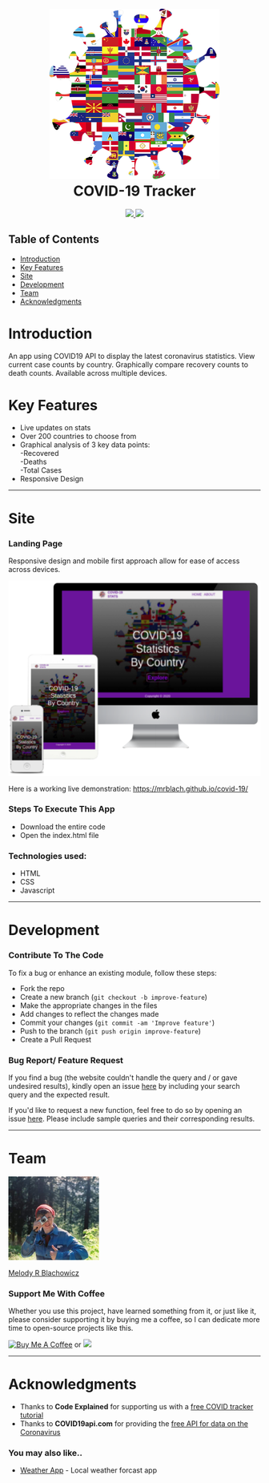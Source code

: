 <h1 align="center">
<br>
  <a href="https://github.com/MRBlach/covid-19">
    <img src="https://github.com/MRBlach/covid-19/blob/main/images/logo.png?raw=true" alt="logo.png">
  </a><br>
COVID-19 Tracker
</h1> 
<p align="center">
  <a href="https://saythanks.io/to/melodyblachowicz%40gmail.com">
    <img src="https://img.shields.io/badge/SayThanks.io-%E2%98%BC-1EAEDB.svg">
  </a>
  <a href="https://www.paypal.com/paypalme/MRBlacho">
    <img src="https://img.shields.io/badge/$-donate-49eb34.svg?maxAge=2592000&amp;style=flat">
  </a>
</p>

## Table of Contents

- [Introduction](#introduction)
- [Key Features](#features)
- [Site](#site)
- [Development](#development)
- [Team](#team)
- [Acknowledgments](#acknowledgments)

<h1 id="introduction">Introduction</h1>

An app using COVID19 API to display the latest coronavirus statistics. View current case counts by country. Graphically compare recovery counts to death counts. Available across multiple devices.

<h1 id="features">Key Features</h1>

+ Live updates on stats
+ Over 200 countries to choose from
+ Graphical analysis of 3 key data points: <br>
  -Recovered <br>
  -Deaths <br>
  -Total Cases <br>
+ Responsive Design

---
<h1 id="site">Site</h1>

### Landing Page

Responsive design and mobile first approach allow for ease of access across devices.

<img src="https://github.com/MRBlach/covid-19/blob/main/images/viewports.png?raw=true">

Here is a working live demonstration: https://mrblach.github.io/covid-19/

### Steps To Execute This App
- Download the entire code
- Open the index.html file

### Technologies used:
- HTML
- CSS 
- Javascript 

---
<h1 id="development">Development</h1>

### Contribute To The Code

To fix a bug or enhance an existing module, follow these steps:

- Fork the repo
- Create a new branch (`git checkout -b improve-feature`)
- Make the appropriate changes in the files
- Add changes to reflect the changes made
- Commit your changes (`git commit -am 'Improve feature'`)
- Push to the branch (`git push origin improve-feature`)
- Create a Pull Request 

### Bug Report/ Feature Request

If you find a bug (the website couldn't handle the query and / or gave undesired results), kindly open an issue [here](https://github.com/MRBlach/covid-19/issues/new) by including your search query and the expected result.

If you'd like to request a new function, feel free to do so by opening an issue [here](https://github.com/MRBlach/covid-19/issues/new). Please include sample queries and their corresponding results.

---
<h1 id="team">Team</h1>
<img alt="user profile picture" src="https://github.com/MRBlach/covid-19/blob/main/images/avatar.png?raw=true"/>

[Melody R Blachowicz](https://github.com/MRBlach) 
 
### Support Me With Coffee

Whether you use this project, have learned something from it, or just like it, please consider supporting it by buying me a coffee, so I can dedicate more time to open-source projects like this.

<a href="https://www.buymeacoffee.com/MRBlach" target="_blank"><img src="https://www.buymeacoffee.com/assets/img/custom_images/yellow_img.png" alt="Buy Me A Coffee" style="height: auto !important;width: auto !important;" ></a>   or   <a href="https://www.patreon.com/MRBlach"><img src="https://c5.patreon.com/external/logo/become_a_patron_button@2x.png" width="160"></a>

---
<h1 id="acknowledgments">Acknowledgments</h1>

+ Thanks to **Code Explained** for supporting us with a [free COVID tracker tutorial](https://www.youtube.com/watch?v=BzUFQDP8B28)
+ Thanks to **COVID19api.com** for providing the [free API for data on the Coronavirus](https://covid19api.com/)

### You may also like..

+ [Weather App](https://github.com/MRBlach/weather-api "Weather App") - Local weather forcast app
